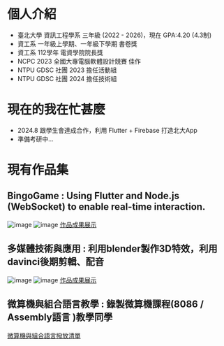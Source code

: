 # 個人介紹
- 臺北大學 資訊工程學系 三年級 (2022 - 2026)，現在 GPA:4.20 (4.3制) 
- 資工系 一年級上學期、一年級下學期 書卷獎
- 資工系 112學年 電資學院院長獎
- NCPC 2023 全國大專電腦軟體設計競賽 佳作
- NTPU GDSC 社團 2023 擔任活動組
- NTPU GDSC 社團 2024 擔任技術組

# 現在的我在忙甚麼
- 2024.8 跟學生會達成合作，利用 Flutter + Firebase 打造北大App
- 準備考研中...

# 現有作品集
## BingoGame : Using Flutter and Node.js (WebSocket) to enable real-time interaction.
![image](https://github.com/user-attachments/assets/425e88f1-2fd8-426b-8920-5aa13523bc71)
![image](https://github.com/user-attachments/assets/c1b14fb9-2575-4245-a00f-6a9e7a879d4f)
[作品成果展示](https://www.youtube.com/watch?v=WQUq8-bHKJE&t)

## 多媒體技術與應用 : 利用blender製作3D特效，利用davinci後期剪輯、配音 
![image](https://github.com/user-attachments/assets/d67dd982-4ab9-4eb8-a4f0-e1baebd0f3b1)
![image](https://github.com/user-attachments/assets/f577cbea-1b58-496f-9ed1-56cd8bc88ad8)
[作品成果展示](https://www.youtube.com/watch?v=zgRUebi1H8c&t)

## 微算機與組合語言教學 : 錄製微算機課程(8086 / Assembly語言 )教學同學
[微算機與組合語言撥放清單](https://www.youtube.com/playlist?list=PLAlP_YSrtW1hNbKXAfN93HIXXW4EyQDzW)

##

